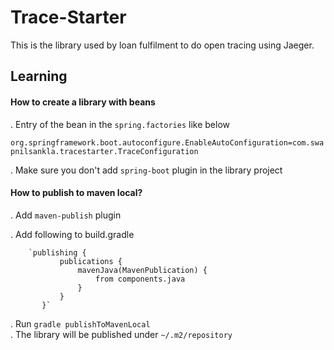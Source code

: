 # Trace-Starter

This is the library used by loan fulfilment to do open tracing using Jaeger.

## Learning

#### How to create a library with beans

. Entry of the bean in the `spring.factories` like below

`org.springframework.boot.autoconfigure.EnableAutoConfiguration=com.swapnilsankla.tracestarter.TraceConfiguration`

. Make sure you don't add `spring-boot` plugin in the library project

#### How to publish to maven local?

. Add `maven-publish` plugin

. Add following to build.gradle


        `publishing {
               publications {
                   mavenJava(MavenPublication) {
                       from components.java
                   }
               }
           }`
            
. Run `gradle publishToMavenLocal`  
. The library will be published under `~/.m2/repository`